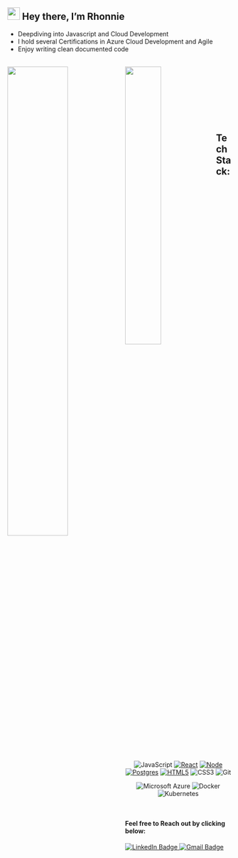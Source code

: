 ## <img src="https://media.giphy.com/media/hvRJCLFzcasrR4ia7z/giphy.gif" width="28"> Hey there, I’m Rhonnie
- Deepdiving into Javascript and Cloud Development
- I hold several Certifications in Azure Cloud Development and Agile 
- Enjoy writing clean documented code 
<div>
  <br>
<img align='left' width='52%' src="https://github-readme-stats.vercel.app/api?username=rhonnieal&count_private=true&show_icons=true&hide=stars,issues&theme=aura_dark" />

<img align='left' width='40%' src="https://github-readme-stats.vercel.app/api/top-langs/?username=rhonnieal&layout=compact&theme=aura_dark" />

<br>
<br>
<br>
<br>
<br>
<br>
<br>
  

## Tech Stack:

<div align="center">
  
![JavaScript](https://img.shields.io/static/v1?style=for-the-badge&message=JavaScript&color=222222&logo=JavaScript&logoColor=F7DF1E&label=)
[![React](https://img.shields.io/badge/React-20232A?style=for-the-badge&logo=react&logoColor=61DAFB)](#)
[![Node](https://img.shields.io/badge/Node.js-43853D?style=for-the-badge&logo=node.js&logoColor=white)](#)
[![Postgres](https://img.shields.io/badge/PostgreSQL-316192?style=for-the-badge&logo=postgresql&logoColor=white)](#)
[![HTML5](https://img.shields.io/badge/HTML5-E34F26?style=for-the-badge&logo=html5&logoColor=white)](#)
![CSS3](https://img.shields.io/static/v1?style=for-the-badge&message=CSS3&color=1572B6&logo=CSS3&logoColor=FFFFFF&label=)
![Git](https://img.shields.io/static/v1?style=for-the-badge&message=Git&color=F05032&logo=Git&logoColor=FFFFFF&label=)


![Microsoft Azure](https://img.shields.io/static/v1?style=for-the-badge&message=Microsoft+Azure&color=0078D4&logo=Microsoft+Azure&logoColor=FFFFFF&label=)
![Docker](https://img.shields.io/static/v1?style=for-the-badge&message=Docker&color=2496ED&logo=Docker&logoColor=FFFFFF&label=)
![Kubernetes](https://img.shields.io/static/v1?style=for-the-badge&message=Kubernetes&color=326CE5&logo=Kubernetes&logoColor=FFFFFF&label=)

</div>
<br>
  
#### Feel free to Reach out by clicking below:
<div align="left">
  <a href="https://www.linkedin.com/in/rhonnie-allan"Lets link up>
    <img src="https://img.shields.io/badge/LinkedIn-blue?style=for-the-badge&logo=linkedin&logoColor=white" alt="LinkedIn Badge"/>
  </a>
  <a href="mailto: rhonnieallan@gmail.com"Shoot me an email>
    <img src="https://img.shields.io/static/v1?style=for-the-badge&message=Gmail&color=EA4335&logo=Gmail&logoColor=FFFFFF&label=" alt="Gmail Badge"/>
  </a>
</div>
</div>

